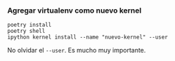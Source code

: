 ### Agregar virtualenv como nuevo kernel
```shell
poetry install
poetry shell
ipython kernel install --name "nuevo-kernel" --user
```
No olvidar el `--user`. Es mucho muy importante.
